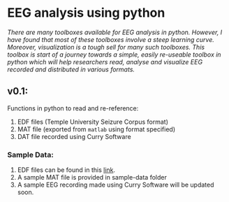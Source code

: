 # EEG analysis using python

_There are many toolboxes available for EEG analysis in python. However, I have found that most of these toolboxes involve a steep learning curve. Moreover, visualization is a tough sell for many such toolboxes. This toolbox is start of a journey towards a simple, easily re-useable toolbox in python which will help researchers read, analyse and visualize EEG recorded and distributed in various formats._

## v0.1:
Functions in python to read and re-reference:
1. EDF files (Temple University Seizure Corpus format)
2. MAT file (exported from `matlab` using format specified)
3. DAT file recorded using Curry Software



### Sample Data:

1. EDF files can be found in this [link](https://www.isip.piconepress.com/projects/tuh_eeg/html/downloads.shtml).
2. A sample MAT file is provided in sample-data folder
3. A sample EEG recording made using Curry Software will be updated soon.
